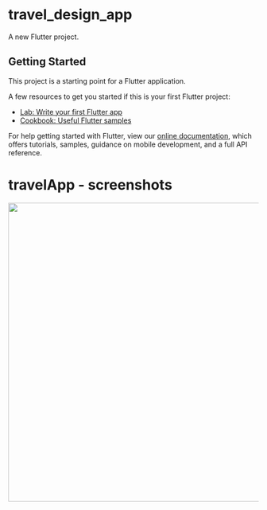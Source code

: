 # travel_design_app

A new Flutter project.

## Getting Started

This project is a starting point for a Flutter application.

A few resources to get you started if this is your first Flutter project:

- [Lab: Write your first Flutter app](https://flutter.dev/docs/get-started/codelab)
- [Cookbook: Useful Flutter samples](https://flutter.dev/docs/cookbook)

For help getting started with Flutter, view our
[online documentation](https://flutter.dev/docs), which offers tutorials,
samples, guidance on mobile development, and a full API reference.

# travelApp - screenshots
<img src="https://user-images.githubusercontent.com/65165548/98805278-543fbb80-243d-11eb-8293-8debae33aad7.gif" height="600">
